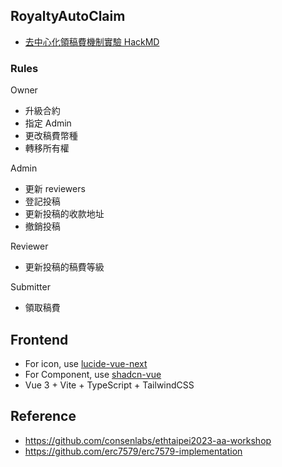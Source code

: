 ## RoyaltyAutoClaim

- [去中心化領稿費機制實驗 HackMD](https://hackmd.io/@nic619/SkZDIp2GJl?utm_source=substack&utm_medium=email)

### Rules

Owner
- 升級合約
- 指定 Admin
- 更改稿費幣種
- 轉移所有權

Admin
- 更新 reviewers
- 登記投稿
- 更新投稿的收款地址
- 撤銷投稿

Reviewer
- 更新投稿的稿費等級

Submitter
- 領取稿費

## Frontend

- For icon, use [lucide-vue-next](https://lucide.dev/icons)
- For Component, use [shadcn-vue](https://www.shadcn-vue.com/docs/components/accordion.html)
- Vue 3 + Vite + TypeScript + TailwindCSS


## Reference

- https://github.com/consenlabs/ethtaipei2023-aa-workshop
- https://github.com/erc7579/erc7579-implementation
